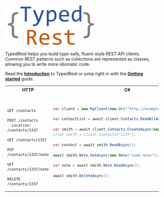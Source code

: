 ![Logo](images/logo.svg)

TypedRest helps you build type-safe, fluent-style REST API clients. Common REST patterns such as collections are represented as classes, allowing you to write more idiomatic code.

Read the **[Introduction](introduction.md)** to TypedRest or jump right in with the **[Getting started](getting-started/index.md)** guide.

<table>
<tr>
<th>HTTP</th>
<th>C#</th>
<th>Java</th>
</tr>
<tr>

<td>

```plain


GET /contacts

POST /contacts
  Location: /contacts/1337

GET /contacts/1337

PUT /contacts/1337/note

GET /contacts/1337/note

DELETE /contacts/1337
```

</td>

<td>

```csharp
var client = new MyClient(new Uri("http://example.com/"));

var contactList = await client.Contacts.ReadAllAsync();

var smith = await client.Contacts.CreateAsync(new Contact("Smith"));
//var smith = client.Contacts["1337"];

var contact = await smith.ReadAsync();

await smith.Note.SetAsync(new Note("some note"));

var note = await smith.Note.ReadAsync();

await smith.DeleteAsync();
```

</td>
<td>

```java
MyClient client = new MyClient(URI.create("http://example.com/"));

List<Contact> contactList = client.getContacts().readAll();

ContactEndpoint smith = client.getContacts().create(new Contact("Smith"));
//ContactEndpoint smith = client.getContacts().get("1337");

Contact contact = smith.read();

smith.getNote().set(new Note("some note"));

Note note = smith.getNote().read();

smith.delete();
```

</td>
</tr>
</table>
